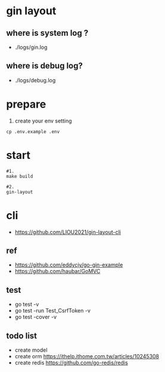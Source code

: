# gin layout

## where is system log ?
- ./logs/gin.log
## where is debug log?
- ./logs/debug.log

# prepare
1. create your env setting
```
cp .env.example .env
```
# start
```
#1.
make build

#2.
gin-layout
```
# cli
- https://github.com/LIOU2021/gin-layout-cli

## ref
- https://github.com/eddycjy/go-gin-example
- https://github.com/haubar/GoMVC

## test
- go test -v
- go test -run Test_CsrfToken -v
- go test -cover -v

## todo list
- create model
- create orm https://ithelp.ithome.com.tw/articles/10245308
- create redis https://github.com/go-redis/redis